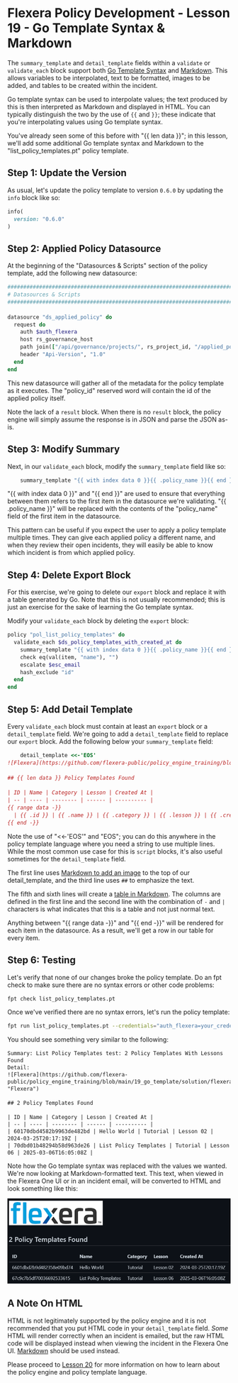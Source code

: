 # Flexera Policy Development - Lesson 19 - Go Template Syntax & Markdown

The `summary_template` and `detail_template` fields within a `validate` or `validate_each` block support both [Go Template Syntax](https://pkg.go.dev/text/template) and [Markdown](https://www.markdownguide.org/). This allows variables to be interpolated, text to be formatted, images to be added, and tables to be created within the incident.

Go template syntax can be used to interpolate values; the text produced by this is then interpreted as Markdown and displayed in HTML. You can typically distinguish the two by the use of `{{` and `}}`; these indicate that you're interpolating values using Go template syntax.

You've already seen some of this before with "{{ len data }}"; in this lesson, we'll add some additional Go template syntax and Markdown to the "list_policy_templates.pt" policy template.

## Step 1: Update the Version

As usual, let's update the policy template to version `0.6.0` by updating the `info` block like so:

```ruby
info(
  version: "0.6.0"
)
```

## Step 2: Applied Policy Datasource

At the beginning of the "Datasources & Scripts" section of the policy template, add the following new datasource:

```ruby
###############################################################################
# Datasources & Scripts
###############################################################################

datasource "ds_applied_policy" do
  request do
    auth $auth_flexera
    host rs_governance_host
    path join(["/api/governance/projects/", rs_project_id, "/applied_policies/", policy_id])
    header "Api-Version", "1.0"
  end
end
```

This new datasource will gather all of the metadata for the policy template as it executes. The "policy_id" reserved word will contain the id of the applied policy itself.

Note the lack of a `result` block. When there is no `result` block, the policy engine will simply assume the response is in JSON and parse the JSON as-is.

## Step 3: Modify Summary

Next, in our `validate_each` block, modify the `summary_template` field like so:

```ruby
    summary_template "{{ with index data 0 }}{{ .policy_name }}{{ end }}: {{ len data }} Policy Templates With Lessons Found"
```

"{{ with index data 0 }}" and "{{ end }}" are used to ensure that everything between them refers to the first item in the datasource we're validating. "{{ .policy_name }}" will be replaced with the contents of the "policy_name" field of the first item in the datasource.

This pattern can be useful if you expect the user to apply a policy template multiple times. They can give each applied policy a different name, and when they review their open incidents, they will easily be able to know which incident is from which applied policy.

## Step 4: Delete Export Block

For this exercise, we're going to delete our `export` block and replace it with a table generated by Go. Note that this is not usually recommended; this is just an exercise for the sake of learning the Go template syntax.

Modify your `validate_each` block by deleting the `export` block:

```ruby
policy "pol_list_policy_templates" do
  validate_each $ds_policy_templates_with_created_at do
    summary_template "{{ with index data 0 }}{{ .policy_name }}{{ end }}: {{ len data }} Policy Templates With Lessons Found"
    check eq(val(item, "name"), "")
    escalate $esc_email
    hash_exclude "id"
  end
end
```

## Step 5: Add Detail Template

Every `validate_each` block must contain at least an `export` block or a `detail_template` field. We're going to add a `detail_template` field to replace our `export` block. Add the following below your `summary_template` field:

```ruby
    detail_template <<-'EOS'
![Flexera](https://github.com/flexera-public/policy_engine_training/blob/main/19_go_template/solution/flexera.png "Flexera")

## {{ len data }} Policy Templates Found

| ID | Name | Category | Lesson | Created At |
| -- | ---- | -------- | ------ | ---------- |
{{ range data -}}
  | {{ .id }} | {{ .name }} | {{ .category }} | {{ .lesson }} | {{ .created_at }} |
{{ end -}}
```

Note the use of "<<-'EOS'" and "EOS"; you can do this anywhere in the policy template language where you need a string to use multiple lines. While the most common use case for this is `script` blocks, it's also useful sometimes for the `detail_template` field.

The first line uses [Markdown to add an image](https://www.codecademy.com/resources/docs/markdown/images) to the top of our detail_template, and the third line uses `##` to emphasize the text.

The fifth and sixth lines will create a [table in Markdown](https://www.codecademy.com/resources/docs/markdown/tables). The columns are defined in the first line and the second line with the combination of `-` and `|` characters is what indicates that this is a table and not just normal text.

Anything between "{{ range data -}}" and "{{ end -}}" will be rendered for each item in the datasource. As a result, we'll get a row in our table for every item.

## Step 6: Testing

Let's verify that none of our changes broke the policy template. Do an fpt check to make sure there are no syntax errors or other code problems:

```bash
fpt check list_policy_templates.pt
```

Once we've verified there are no syntax errors, let's run the policy template:

```bash
fpt run list_policy_templates.pt --credentials="auth_flexera=your_credential_identifier"
```

You should see something very similar to the following:

```text
Summary: List Policy Templates test: 2 Policy Templates With Lessons Found
Detail:
![Flexera](https://github.com/flexera-public/policy_engine_training/blob/main/19_go_template/solution/flexera.png "Flexera")

## 2 Policy Templates Found

| ID | Name | Category | Lesson | Created At |
| -- | ---- | -------- | ------ | ---------- |
| 60170dbd4582b9963de482bd | Hello World | Tutorial | Lesson 02 | 2024-03-25T20:17:19Z |
| 70dbd01b48294b58d963de26 | List Policy Templates | Tutorial | Lesson 06 | 2025-03-06T16:05:08Z |
```

Note how the Go template syntax was replaced with the values we wanted. We're now looking at Markdown-formatted text. This text, when viewed in the Flexera One UI or in an incident email, will be converted to HTML and look something like this:

![Markdown Example](https://github.com/flexera-public/policy_engine_training/blob/main/19_go_template/solution/markdown.png "Markdown Example")

## A Note On HTML

HTML is not legitimately supported by the policy engine and it is not recommended that you put HTML code in your `detail_template` field. *Some* HTML will render correctly when an incident is emailed, but the raw HTML code will be displayed instead when viewing the incident in the Flexera One UI. [Markdown](https://www.markdownguide.org/) should be used instead.

Please proceed to [Lesson 20](https://github.com/flexera-public/policy_engine_training/blob/main/20_further_learning/README.md) for more information on how to learn about the policy engine and policy template language.
